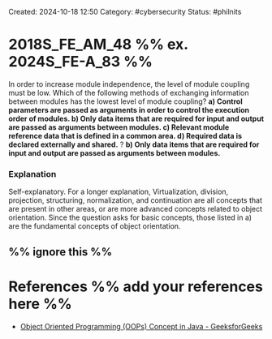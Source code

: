 Created: 2024-10-18 12:50
Category: #cybersecurity 
Status: #philnits



# 2018S_FE_AM_48 %% ex. 2024S_FE-A_83 %%

In order to increase module independence, the level of module coupling must be low. Which of the following methods of exchanging information between modules has the lowest level of module coupling?
**a) Control parameters are passed as arguments in order to control the execution order of modules. 
b) Only data items that are required for input and output are passed as arguments between modules. 
c) Relevant module reference data that is defined in a common area. 
d) Required data is declared externally and shared.**
?
**b) Only data items that are required for input and output are passed as arguments between modules.** 
### Explanation
Self-explanatory. 
For a longer explanation, Virtualization, division, projection, structuring, normalization, and continuation are all concepts that are present in other areas, or are more advanced concepts related to object orientation. Since the question asks for basic concepts, those listed in a) are the fundamental concepts of object orientation.




%% ignore this %%
---









# References %% add your references here %%
- [Object Oriented Programming (OOPs) Concept in Java - GeeksforGeeks](https://www.geeksforgeeks.org/object-oriented-programming-oops-concept-in-java/)